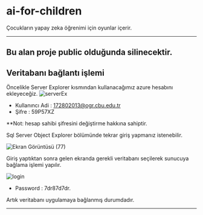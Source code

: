 # ai-for-children
Çocukların yapay zeka öğrenimi için oyunlar içerir.



----------------------------------------------
## Bu alan proje public olduğunda silinecektir.

## Veritabanı bağlantı işlemi

Öncelikle Server Explorer kısmından kullanacağımız azure hesabını ekleyeceğiz.
![serverEx](https://user-images.githubusercontent.com/48556212/78459300-ad35bd00-76c0-11ea-856d-46de0665b9fc.PNG)

- Kullanıncı Adi : 172802013@ogr.cbu.edu.tr
- Şifre : 59P57XZ

**Not: hesap sahibi şifresini değiştirme hakkına sahiptir.


Sql Server Object Explorer bölümünde tekrar giriş yapmanız istenebilir.

![Ekran Görüntüsü (77)](https://user-images.githubusercontent.com/48556212/78459414-714f2780-76c1-11ea-9285-3783c6a0f33f.png)

Giriş yaptıktan sonra gelen ekranda gerekli veritabanı seçilerek sunucuya bağlama işlemi yapılır.

![login](https://user-images.githubusercontent.com/48556212/78459443-b4a99600-76c1-11ea-91f8-fb2c353a394d.PNG)

- Password : 7dr87d7dr.

Artık veritabanı uygulamaya bağlanmış durumdadır.

----------------------------------------------
